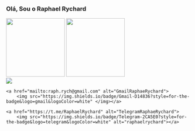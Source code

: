 ### Olá, Sou o Raphael Rychard

<div>
    <img height=160em src="https://github-readme-stats.vercel.app/api?username=raphaelrychard&show_icons=true&theme=tokyonight">
    <img height=160em  src="https://github-readme-stats.vercel.app/api/top-langs/?username=raphaelrychard&layout=compact&theme=tokyonight">
</div>

<div>
    <a href="https://www.linkedin.com/in/raphaelrychard/" alt="LikendinRaphaeRychard">
        <img src="https://img.shields.io/badge/LinkedIn-0077B5?style=for-the-badge&logo=linkedin&logoColor=white"></a>
    
    <a href="mailto:raph.rych@gmail.com" alt="GmailRaphaeRychard">
        <img src="https://img.shields.io/badge/Gmail-D14836?style=for-the-badge&logo=gmail&logoColor=white" </img></a>
    
    <a href="https://t.me/RaphaelRychard" alt="TelegramRaphaeRychard">
        <img src="https://img.shields.io/badge/Telegram-2CA5E0?style=for-the-badge&logo=telegram&logoColor=white" alt="raphaelrychard"></a>
</div>
